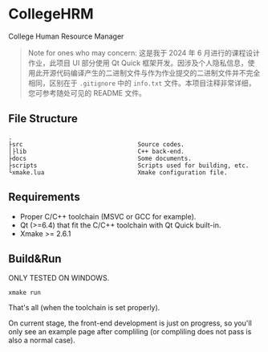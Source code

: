 # CollegeHRM

College Human Resource Manager

> Note for ones who may concern: 这是我于 2024 年 6 月进行的课程设计作业，此项目 UI 部分使用 Qt Quick 框架开发。因涉及个人隐私信息，使用此开源代码编译产生的二进制文件与作为作业提交的二进制文件并不完全相同，区别在于 `.gitignore` 中的 `info.txt` 文件。本项目注释非常详细，您可参考随处可见的 README 文件。

## File Structure

```
.
├src                                Source codes.
│├lib                               C++ back-end.
├docs                               Some documents.
├scripts                            Scripts used for building, etc.
└xmake.lua                          Xmake configuration file.
```

## Requirements

+ Proper C/C++ toolchain (MSVC or GCC for example).
+ Qt (>=6.4) that fit the C/C++ toolchain with Qt Quick built-in.
+ Xmake >= 2.6.1

## Build&Run

ONLY TESTED ON WINDOWS.

```
xmake run
```

That's all (when the toolchain is set properly).

On current stage, the front-end development is just on progress, so you'll only see an example page after compliling (or compliling does not pass is also a normal case).